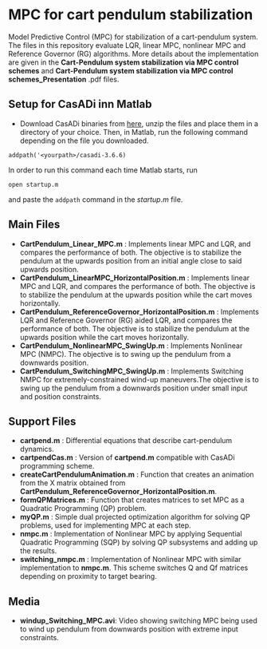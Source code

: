 # MPC for cart pendulum stabilization
 Model Predictive Control (MPC) for stabilization of a cart-pendulum system. The files in this repository evaluate LQR, linear MPC, nonlinear MPC and Reference Governor (RG) algorithms. More details about the implementation are given in the **Cart-Pendulum system stabilization via MPC control schemes** and **Cart-Pendulum system stabilization via MPC control schemes_Presentation** .pdf files.

## Setup for CasADi inn Matlab
* Download CasADi binaries from [here](https://web.casadi.org/get/), unzip the files and place them in a directory of your choice. Then, in Matlab, run the following command depending on the file you downloaded.
```
addpath('<yourpath>/casadi-3.6.6)
```
In order to run this command each time Matlab starts, run
```
open startup.m
```
and paste the `addpath` command in the *startup.m* file.

## Main Files
* **CartPendulum_Linear_MPC.m** : Implements linear MPC and LQR, and compares the performance of both. The objective is to stabilize the pendulum at the upwards position from an initial angle close to said upwards position.
* **CartPendulum_LinearMPC_HorizontalPosition.m** : Implements linear MPC and LQR, and compares the performance of both. The objective is to stabilize the pendulum at the upwards position while the cart moves horizontally.
* **CartPendulum_ReferenceGovernor_HorizontalPosition.m** : Implements LQR and Reference Governor (RG) aided LQR, and compares the performance of both. The objective is to stabilize the pendulum at the upwards position while the cart moves horizontally.
* **CartPendulum_NonlinearMPC_SwingUp.m** : Implements Nonlinear MPC (NMPC). The objective is to swing up the pendulum from a downwards position.
* **CartPendulum_SwitchingMPC_SwingUp.m** : Implements Switching NMPC for extremely-constrained wind-up maneuvers.The objective is to swing up the pendulum from a downwards position under small input and position constraints.

## Support Files
* **cartpend.m** : Differential equations that describe cart-pendulum dynamics.
* **cartpendCas.m** : Version of **cartpend.m** compatible with CasADi programming scheme.
* **createCartPendulumAnimation.m** : Function that creates an animation from the X matrix obtained from **CartPendulum_ReferenceGovernor_HorizontalPosition.m**.
* **formQPMatrices.m** : Function that creates matrices to set MPC as a Quadratic Programming (QP) problem.
* **myQP.m** : Simple dual projected optimization algorithm for solving QP problems, used for implementing MPC at each step.
* **nmpc.m** : Implementation of Nonlinear MPC by applying Sequential Quadratic Programming (SQP) by solving QP subsystems and adding up the results.
* **switching_nmpc.m** : Implementation of Nonlinear MPC with similar implementation to **nmpc.m**. This scheme switches Q and Qf matrices depending on proximity to target bearing.

## Media
* **windup_Switching_MPC.avi**: Video showing switching MPC being used to wind up pendulum from downwards position with extreme input constraints.